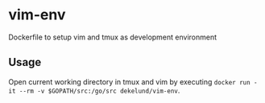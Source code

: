 vim-env
=======
Dockerfile to setup vim and tmux as development environment

Usage
-----
Open current working directory in tmux and vim by executing
`docker run -it --rm -v $GOPATH/src:/go/src dekelund/vim-env`.
